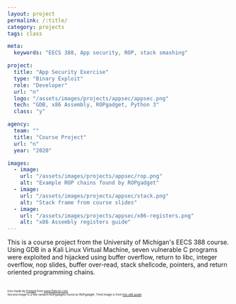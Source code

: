 ```yaml
---
layout: project
permalink: /:title/
category: projects
tags: class

meta:
  keywords: "EECS 388, App security, ROP, stack smashing"

project:
  title: "App Security Exercise"
  type: "Binary Exploit"
  role: "Developer"
  url: "n"
  logo: "/assets/images/projects/appsec/appsec.png"
  tech: "GDB, x86 Assembly, ROPgadget, Python 3"
  class: "y"

agency:
  team: ""
  title: "Course Project"
  url: "n"
  year: "2020"

images:
  - image:
    url: "/assets/images/projects/appsec/rop.png"
    alt: "Example ROP chains found by ROPgadget"
  - image:
    url: "/assets/images/projects/appsec/stack.png"
    alt: "Stack frame from course slides"
  - image:
    url: "/assets/images/projects/appsec/x86-registers.png"
    alt: "x86 Assembly registers guide"
---
```

<p>This is a course project from the University of Michigan's EECS 388 course. Using GDB in a Kali Linux Virtual Machine, seven vulnerable C programs were exploited and hijacked using buffer overflow, return to libc, integer overflow, nop slides, buffer over-read, stack shellcode, pointers, and return oriented programming chains.</p>
<br>
<div style="font-size: 0.4rem">Icon made by <a href="https://www.flaticon.com/authors/freepik" title="Freepik">Freepik</a> from <a href="https://www.flaticon.com/" target="_blank">www.flaticon.com</a></div>
<div style="font-size: 0.4rem">Second image is a few random ROPgadgets found w/ ROPgadget. Third image is from <a href="https://www.cs.virginia.edu/~evans/cs216/guides/x86.html" target="_blank">this x86 guide</a>.</div>

